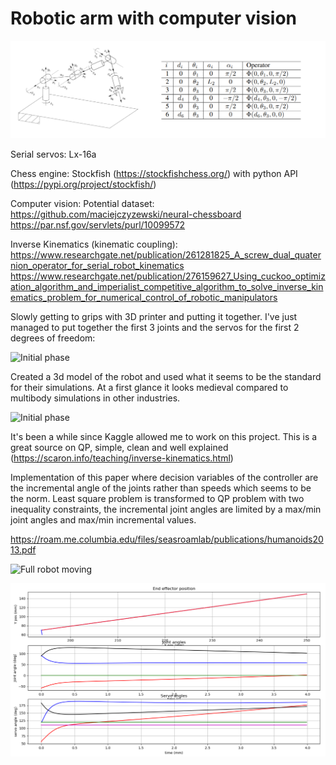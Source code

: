 # Robotic arm with computer vision

![Straight line trajectory](Content/IK_DH_params.png)

Serial servos: Lx-16a

Chess engine: Stockfish (https://stockfishchess.org/) with python API (https://pypi.org/project/stockfish/)

Computer vision: Potential dataset: https://github.com/maciejczyzewski/neural-chessboard 
		 		    https://par.nsf.gov/servlets/purl/10099572
		 		    
Inverse Kinematics (kinematic coupling):
https://www.researchgate.net/publication/261281825_A_screw_dual_quaternion_operator_for_serial_robot_kinematics
https://www.researchgate.net/publication/276159627_Using_cuckoo_optimization_algorithm_and_imperialist_competitive_algorithm_to_solve_inverse_kinematics_problem_for_numerical_control_of_robotic_manipulators


Slowly getting to grips with 3D printer and putting it together. I've just managed to put together the first 3 joints and the servos for the first 2 degrees of freedom:

![Initial phase](Content/First_2_DoF.gif)



Created a 3d model of the robot and used what it seems to be the standard for their simulations. At a first glance it looks medieval compared to multibody simulations in other industries.


![Initial phase](Content/Gazebo_manual_simulation.gif)

It's been a while since Kaggle allowed me to work on this project.
This is a great source on QP, simple, clean and well explained (https://scaron.info/teaching/inverse-kinematics.html)


Implementation of this paper where decision variables of the controller are the incremental angle of the joints rather than speeds which seems to be the norm.
Least square problem is transformed to QP problem with two inequality constraints, the incremental joint angles are limited by a max/min joint angles and max/min incremental values.

https://roam.me.columbia.edu/files/seasroamlab/publications/humanoids2013.pdf


![Full robot moving](Content/robot-control.gif)


![Straight line trajectory](Content/Linear_trajectory.PNG)